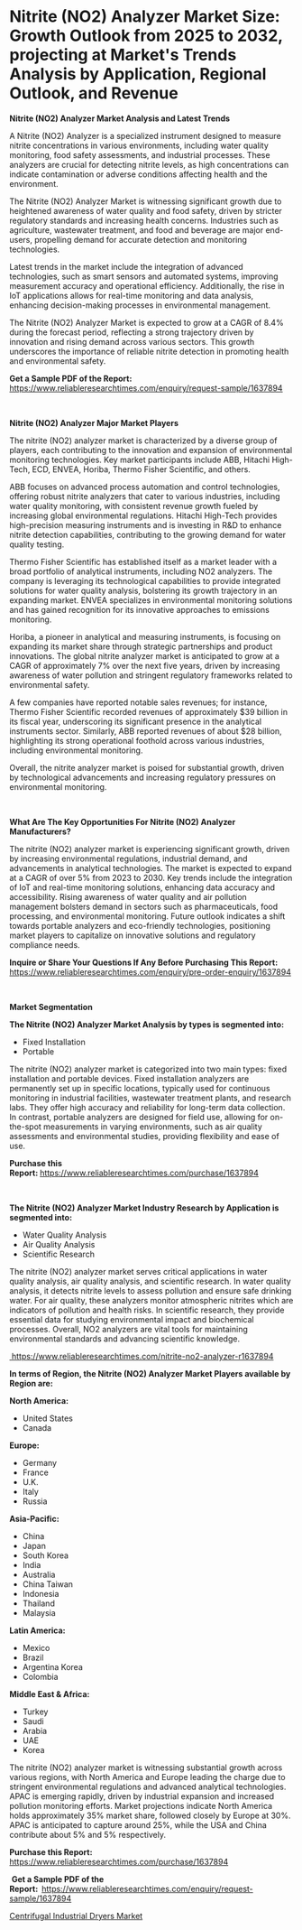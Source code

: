 <p><h1>Nitrite (NO2) Analyzer Market Size: Growth Outlook from 2025 to 2032, projecting at Market's Trends Analysis by Application, Regional Outlook, and Revenue</h1></p><p><strong>Nitrite (NO2) Analyzer Market Analysis and Latest Trends</strong></p>
<p><p>A Nitrite (NO2) Analyzer is a specialized instrument designed to measure nitrite concentrations in various environments, including water quality monitoring, food safety assessments, and industrial processes. These analyzers are crucial for detecting nitrite levels, as high concentrations can indicate contamination or adverse conditions affecting health and the environment.</p><p>The Nitrite (NO2) Analyzer Market is witnessing significant growth due to heightened awareness of water quality and food safety, driven by stricter regulatory standards and increasing health concerns. Industries such as agriculture, wastewater treatment, and food and beverage are major end-users, propelling demand for accurate detection and monitoring technologies. </p><p>Latest trends in the market include the integration of advanced technologies, such as smart sensors and automated systems, improving measurement accuracy and operational efficiency. Additionally, the rise in IoT applications allows for real-time monitoring and data analysis, enhancing decision-making processes in environmental management.</p><p>The Nitrite (NO2) Analyzer Market is expected to grow at a CAGR of 8.4% during the forecast period, reflecting a strong trajectory driven by innovation and rising demand across various sectors. This growth underscores the importance of reliable nitrite detection in promoting health and environmental safety.</p></p>
<p><strong>Get a Sample PDF of the Report:&nbsp;</strong> <a href="https://www.reliableresearchtimes.com/enquiry/request-sample/1637894?utm_campaign=2773&utm_medium=2&utm_source=Github&utm_content=ia&utm_term=27022025&utm_id=nitrite-no2-analyzer">https://www.reliableresearchtimes.com/enquiry/request-sample/1637894</a></p>
<p>&nbsp;</p>
<p><strong>Nitrite (NO2) Analyzer Major Market Players</strong></p>
<p><p>The nitrite (NO2) analyzer market is characterized by a diverse group of players, each contributing to the innovation and expansion of environmental monitoring technologies. Key market participants include ABB, Hitachi High-Tech, ECD, ENVEA, Horiba, Thermo Fisher Scientific, and others.</p><p>ABB focuses on advanced process automation and control technologies, offering robust nitrite analyzers that cater to various industries, including water quality monitoring, with consistent revenue growth fueled by increasing global environmental regulations. Hitachi High-Tech provides high-precision measuring instruments and is investing in R&D to enhance nitrite detection capabilities, contributing to the growing demand for water quality testing.</p><p>Thermo Fisher Scientific has established itself as a market leader with a broad portfolio of analytical instruments, including NO2 analyzers. The company is leveraging its technological capabilities to provide integrated solutions for water quality analysis, bolstering its growth trajectory in an expanding market. ENVEA specializes in environmental monitoring solutions and has gained recognition for its innovative approaches to emissions monitoring.</p><p>Horiba, a pioneer in analytical and measuring instruments, is focusing on expanding its market share through strategic partnerships and product innovations. The global nitrite analyzer market is anticipated to grow at a CAGR of approximately 7% over the next five years, driven by increasing awareness of water pollution and stringent regulatory frameworks related to environmental safety.</p><p>A few companies have reported notable sales revenues; for instance, Thermo Fisher Scientific recorded revenues of approximately $39 billion in its fiscal year, underscoring its significant presence in the analytical instruments sector. Similarly, ABB reported revenues of about $28 billion, highlighting its strong operational foothold across various industries, including environmental monitoring.</p><p>Overall, the nitrite analyzer market is poised for substantial growth, driven by technological advancements and increasing regulatory pressures on environmental monitoring.</p></p>
<p>&nbsp;</p>
<p><strong>What Are The Key Opportunities For Nitrite (NO2) Analyzer Manufacturers?</strong></p>
<p><p>The nitrite (NO2) analyzer market is experiencing significant growth, driven by increasing environmental regulations, industrial demand, and advancements in analytical technologies. The market is expected to expand at a CAGR of over 5% from 2023 to 2030. Key trends include the integration of IoT and real-time monitoring solutions, enhancing data accuracy and accessibility. Rising awareness of water quality and air pollution management bolsters demand in sectors such as pharmaceuticals, food processing, and environmental monitoring. Future outlook indicates a shift towards portable analyzers and eco-friendly technologies, positioning market players to capitalize on innovative solutions and regulatory compliance needs.</p></p>
<p><strong>Inquire or Share Your Questions If Any Before Purchasing This Report:</strong> <a href="https://www.reliableresearchtimes.com/enquiry/pre-order-enquiry/1637894?utm_campaign=2773&utm_medium=2&utm_source=Github&utm_content=ia&utm_term=27022025&utm_id=nitrite-no2-analyzer">https://www.reliableresearchtimes.com/enquiry/pre-order-enquiry/1637894</a></p>
<p>&nbsp;</p>
<p><strong>Market Segmentation</strong></p>
<p><strong>The Nitrite (NO2) Analyzer Market Analysis by types is segmented into:</strong></p>
<p><ul><li>Fixed Installation</li><li>Portable</li></ul></p>
<p><p>The nitrite (NO2) analyzer market is categorized into two main types: fixed installation and portable devices. Fixed installation analyzers are permanently set up in specific locations, typically used for continuous monitoring in industrial facilities, wastewater treatment plants, and research labs. They offer high accuracy and reliability for long-term data collection. In contrast, portable analyzers are designed for field use, allowing for on-the-spot measurements in varying environments, such as air quality assessments and environmental studies, providing flexibility and ease of use.</p></p>
<p><strong>Purchase this Report:&nbsp;</strong><a href="https://www.reliableresearchtimes.com/purchase/1637894?utm_campaign=2773&utm_medium=2&utm_source=Github&utm_content=ia&utm_term=27022025&utm_id=nitrite-no2-analyzer">https://www.reliableresearchtimes.com/purchase/1637894</a></p>
<p>&nbsp;</p>
<p><strong>The Nitrite (NO2) Analyzer Market Industry Research by Application is segmented into:</strong></p>
<p><ul><li>Water Quality Analysis</li><li>Air Quality Analysis</li><li>Scientific Research</li></ul></p>
<p><p>The nitrite (NO2) analyzer market serves critical applications in water quality analysis, air quality analysis, and scientific research. In water quality analysis, it detects nitrite levels to assess pollution and ensure safe drinking water. For air quality, these analyzers monitor atmospheric nitrites which are indicators of pollution and health risks. In scientific research, they provide essential data for studying environmental impact and biochemical processes. Overall, NO2 analyzers are vital tools for maintaining environmental standards and advancing scientific knowledge.</p></p>
<p><a href="https://www.reliableresearchtimes.com/nitrite-no2-analyzer-r1637894?utm_campaign=2773&utm_medium=2&utm_source=Github&utm_content=ia&utm_term=27022025&utm_id=nitrite-no2-analyzer">&nbsp;https://www.reliableresearchtimes.com/nitrite-no2-analyzer-r1637894</a></p>
<p><strong>In terms of Region, the Nitrite (NO2) Analyzer Market Players available by Region are:</strong></p>
<p>
    <p> <strong> North America: </strong>
        <ul>
            <li>United States</li>
            <li>Canada</li>
        </ul>
        </p> 
    <p> <strong> Europe: </strong>
        <ul>
            <li>Germany</li>
            <li>France</li>
            <li>U.K.</li>
            <li>Italy</li>
            <li>Russia</li>
        </ul>
        </p> 
    <p> <strong> Asia-Pacific: </strong>
        <ul>
            <li>China</li>
            <li>Japan</li>
            <li>South Korea</li>
            <li>India</li>
            <li>Australia</li>
            <li>China Taiwan</li>
            <li>Indonesia</li>
            <li>Thailand</li>
            <li>Malaysia</li>
        </ul>
        </p> 
    <p> <strong> Latin America: </strong>
        <ul>
            <li>Mexico</li>
            <li>Brazil</li>
            <li>Argentina Korea</li>
            <li>Colombia</li>
        </ul>
        </p> 
    <p> <strong> Middle East & Africa: </strong>
        <ul>
            <li>Turkey</li>
            <li>Saudi</li>
            <li>Arabia</li>
            <li>UAE</li>
            <li>Korea</li>
        </ul>
    </p>
    </p>
<p><p>The nitrite (NO2) analyzer market is witnessing substantial growth across various regions, with North America and Europe leading the charge due to stringent environmental regulations and advanced analytical technologies. APAC is emerging rapidly, driven by industrial expansion and increased pollution monitoring efforts. Market projections indicate North America holds approximately 35% market share, followed closely by Europe at 30%. APAC is anticipated to capture around 25%, while the USA and China contribute about 5% and 5% respectively.</p></p>
<p><strong>Purchase this Report: </strong><a href="https://www.reliableresearchtimes.com/purchase/1637894?utm_campaign=2773&utm_medium=2&utm_source=Github&utm_content=ia&utm_term=27022025&utm_id=nitrite-no2-analyzer">https://www.reliableresearchtimes.com/purchase/1637894</a></p>
<p>&nbsp;<strong>Get a Sample PDF of the Report:&nbsp;&nbsp;</strong><a href="https://www.reliableresearchtimes.com/enquiry/request-sample/1637894?utm_campaign=2773&utm_medium=2&utm_source=Github&utm_content=ia&utm_term=27022025&utm_id=nitrite-no2-analyzer">https://www.reliableresearchtimes.com/enquiry/request-sample/1637894</a></p>
<p><strong></strong></p>
<p><p><a href="https://github.com/saroarmaicky/Market-Research-Report-List-1/blob/main/centrifugal-industrial-dryers-market.md?utm_campaign=2773&utm_medium=2&utm_source=Github&utm_content=ia&utm_term=27022025&utm_id=nitrite-no2-analyzer">Centrifugal Industrial Dryers Market</a></p></p>